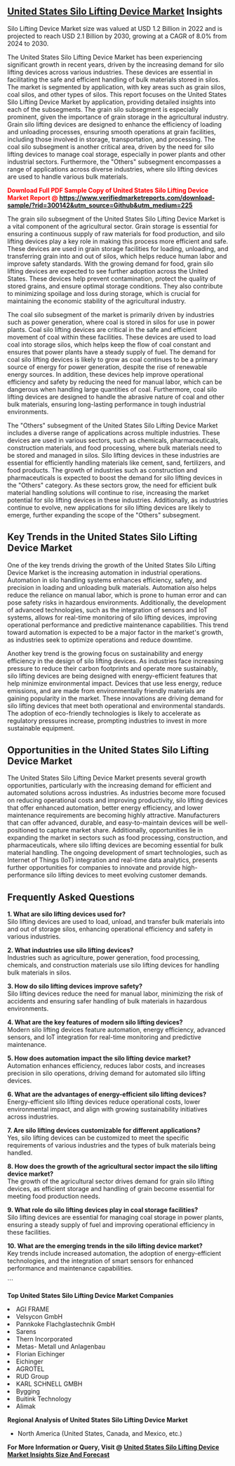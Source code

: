 <h2><a href="https://www.verifiedmarketreports.com/download-sample/?rid=300142&amp;utm_source=Github&amp;utm_medium=225" target="_blank">United States Silo Lifting Device Market</a> Insights</h2><p>Silo Lifting Device Market size was valued at USD 1.2 Billion in 2022 and is projected to reach USD 2.1 Billion by 2030, growing at a CAGR of 8.0% from 2024 to 2030.</p><p> <p>The United States Silo Lifting Device Market has been experiencing significant growth in recent years, driven by the increasing demand for silo lifting devices across various industries. These devices are essential in facilitating the safe and efficient handling of bulk materials stored in silos. The market is segmented by application, with key areas such as grain silos, coal silos, and other types of silos. This report focuses on the United States Silo Lifting Device Market by application, providing detailed insights into each of the subsegments. The grain silo subsegment is especially prominent, given the importance of grain storage in the agricultural industry. Grain silo lifting devices are designed to enhance the efficiency of loading and unloading processes, ensuring smooth operations at grain facilities, including those involved in storage, transportation, and processing. The coal silo subsegment is another critical area, driven by the need for silo lifting devices to manage coal storage, especially in power plants and other industrial sectors. Furthermore, the "Others" subsegment encompasses a range of applications across diverse industries, where silo lifting devices are used to handle various bulk materials. <b><p><span class=""><span style="color: #ff0000;"><strong>Download Full PDF Sample Copy of United States Silo Lifting Device Market Report</strong> @ </span><a href="https://www.verifiedmarketreports.com/download-sample/?rid=300142&amp;utm_source=Github&amp;utm_medium=225" target="_blank">https://www.verifiedmarketreports.com/download-sample/?rid=300142&amp;utm_source=Github&amp;utm_medium=225</a></span></p></b></p> <p>The grain silo subsegment of the United States Silo Lifting Device Market is a vital component of the agricultural sector. Grain storage is essential for ensuring a continuous supply of raw materials for food production, and silo lifting devices play a key role in making this process more efficient and safe. These devices are used in grain storage facilities for loading, unloading, and transferring grain into and out of silos, which helps reduce human labor and improve safety standards. With the growing demand for food, grain silo lifting devices are expected to see further adoption across the United States. These devices help prevent contamination, protect the quality of stored grains, and ensure optimal storage conditions. They also contribute to minimizing spoilage and loss during storage, which is crucial for maintaining the economic stability of the agricultural industry. <p>The coal silo subsegment of the market is primarily driven by industries such as power generation, where coal is stored in silos for use in power plants. Coal silo lifting devices are critical in the safe and efficient movement of coal within these facilities. These devices are used to load coal into storage silos, which helps keep the flow of coal constant and ensures that power plants have a steady supply of fuel. The demand for coal silo lifting devices is likely to grow as coal continues to be a primary source of energy for power generation, despite the rise of renewable energy sources. In addition, these devices help improve operational efficiency and safety by reducing the need for manual labor, which can be dangerous when handling large quantities of coal. Furthermore, coal silo lifting devices are designed to handle the abrasive nature of coal and other bulk materials, ensuring long-lasting performance in tough industrial environments. <p>The "Others" subsegment of the United States Silo Lifting Device Market includes a diverse range of applications across multiple industries. These devices are used in various sectors, such as chemicals, pharmaceuticals, construction materials, and food processing, where bulk materials need to be stored and managed in silos. Silo lifting devices in these industries are essential for efficiently handling materials like cement, sand, fertilizers, and food products. The growth of industries such as construction and pharmaceuticals is expected to boost the demand for silo lifting devices in the "Others" category. As these sectors grow, the need for efficient bulk material handling solutions will continue to rise, increasing the market potential for silo lifting devices in these industries. Additionally, as industries continue to evolve, new applications for silo lifting devices are likely to emerge, further expanding the scope of the "Others" subsegment. <h2>Key Trends in the United States Silo Lifting Device Market</h2> <p>One of the key trends driving the growth of the United States Silo Lifting Device Market is the increasing automation in industrial operations. Automation in silo handling systems enhances efficiency, safety, and precision in loading and unloading bulk materials. Automation also helps reduce the reliance on manual labor, which is prone to human error and can pose safety risks in hazardous environments. Additionally, the development of advanced technologies, such as the integration of sensors and IoT systems, allows for real-time monitoring of silo lifting devices, improving operational performance and predictive maintenance capabilities. This trend toward automation is expected to be a major factor in the market's growth, as industries seek to optimize operations and reduce downtime. <p>Another key trend is the growing focus on sustainability and energy efficiency in the design of silo lifting devices. As industries face increasing pressure to reduce their carbon footprints and operate more sustainably, silo lifting devices are being designed with energy-efficient features that help minimize environmental impact. Devices that use less energy, reduce emissions, and are made from environmentally friendly materials are gaining popularity in the market. These innovations are driving demand for silo lifting devices that meet both operational and environmental standards. The adoption of eco-friendly technologies is likely to accelerate as regulatory pressures increase, prompting industries to invest in more sustainable equipment. <h2>Opportunities in the United States Silo Lifting Device Market</h2> <p>The United States Silo Lifting Device Market presents several growth opportunities, particularly with the increasing demand for efficient and automated solutions across industries. As industries become more focused on reducing operational costs and improving productivity, silo lifting devices that offer enhanced automation, better energy efficiency, and lower maintenance requirements are becoming highly attractive. Manufacturers that can offer advanced, durable, and easy-to-maintain devices will be well-positioned to capture market share. Additionally, opportunities lie in expanding the market in sectors such as food processing, construction, and pharmaceuticals, where silo lifting devices are becoming essential for bulk material handling. The ongoing development of smart technologies, such as Internet of Things (IoT) integration and real-time data analytics, presents further opportunities for companies to innovate and provide high-performance silo lifting devices to meet evolving customer demands. <h2>Frequently Asked Questions</h2> <p><b>1. What are silo lifting devices used for?</b><br>Silo lifting devices are used to load, unload, and transfer bulk materials into and out of storage silos, enhancing operational efficiency and safety in various industries.</p> <p><b>2. What industries use silo lifting devices?</b><br>Industries such as agriculture, power generation, food processing, chemicals, and construction materials use silo lifting devices for handling bulk materials in silos.</p> <p><b>3. How do silo lifting devices improve safety?</b><br>Silo lifting devices reduce the need for manual labor, minimizing the risk of accidents and ensuring safer handling of bulk materials in hazardous environments.</p> <p><b>4. What are the key features of modern silo lifting devices?</b><br>Modern silo lifting devices feature automation, energy efficiency, advanced sensors, and IoT integration for real-time monitoring and predictive maintenance.</p> <p><b>5. How does automation impact the silo lifting device market?</b><br>Automation enhances efficiency, reduces labor costs, and increases precision in silo operations, driving demand for automated silo lifting devices.</p> <p><b>6. What are the advantages of energy-efficient silo lifting devices?</b><br>Energy-efficient silo lifting devices reduce operational costs, lower environmental impact, and align with growing sustainability initiatives across industries.</p> <p><b>7. Are silo lifting devices customizable for different applications?</b><br>Yes, silo lifting devices can be customized to meet the specific requirements of various industries and the types of bulk materials being handled.</p> <p><b>8. How does the growth of the agricultural sector impact the silo lifting device market?</b><br>The growth of the agricultural sector drives demand for grain silo lifting devices, as efficient storage and handling of grain become essential for meeting food production needs.</p> <p><b>9. What role do silo lifting devices play in coal storage facilities?</b><br>Silo lifting devices are essential for managing coal storage in power plants, ensuring a steady supply of fuel and improving operational efficiency in these facilities.</p> <p><b>10. What are the emerging trends in the silo lifting device market?</b><br>Key trends include increased automation, the adoption of energy-efficient technologies, and the integration of smart sensors for enhanced performance and maintenance capabilities.</p> ```</p><p><strong>Top United States Silo Lifting Device Market Companies</strong></p><div data-test-id=""><p><li>AGI FRAME</li><li> Velsycon GmbH</li><li> Pannkoke Flachglastechnik GmbH</li><li> Sarens</li><li> Thern Incorporated</li><li> Metas- Metall und Anlagenbau</li><li> Florian Eichinger</li><li> Eichinger</li><li> AGROTEL</li><li> RUD Group</li><li> KARL SCHNELL GMBH</li><li> Bygging</li><li> Buitink Technology</li><li> Alimak</li></p><div><strong>Regional Analysis of&nbsp;United States Silo Lifting Device Market</strong></div><ul><li dir="ltr"><p dir="ltr">North America&nbsp;(United States, Canada, and Mexico, etc.)</p></li></ul><p><strong>For More Information or Query, Visit @&nbsp;</strong><strong><a href="https://www.verifiedmarketreports.com/product/silo-lifting-device-market/?utm_source=Github&amp;utm_medium=225" target="_blank">United States Silo Lifting Device Market Insights Size And Forecast</a></strong></p></div>
